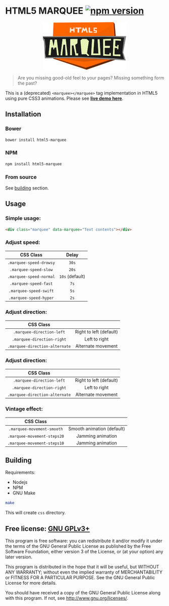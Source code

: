 # HTML5 MARQUEE [![npm version](https://badge.fury.io/js/html5-marquee.svg)](http://badge.fury.io/js/html5-marquee)

<p align="center"><img alt="HTML5 marquee logo" src="logo/logo.png" /></p>

>Are you missing good-old feel to your pages? Missing something form the past?

This is a (deprecated) `<marquee></marquee>` tag implementation in HTML5 using pure CSS3 animations. Please see [**live demo here**](http://muchweb.github.io/html5-marquee/).

## Installation

### Bower
```bash
bower install html5-marquee
```

### NPM
```bash
npm install html5-marquee
```
### From source

See [building](#building) section.

## Usage

### Simple usage:

```html
<div class="marquee" data-marquee="Text contents"></div>
```

### Adjust speed:

|CSS Class|Delay|
|:---:|:---:|
|`.marquee-speed-drowsy`|`30s`|
|`.marquee-speed-slow`|`20s`|
|`.marquee-speed-normal`|`10s` (default)|
|`.marquee-speed-fast`|`7s`|
|`.marquee-speed-swift`|`5s`|
|`.marquee-speed-hyper`|`2s`|

### Adjust direction:

|CSS Class||
|:---:|:---:|
|`.marquee-direction-left`|Right to left (default)|
|`.marquee-direction-right`|Left to right|
|`.marquee-direction-alternate`|Alternate movement|

### Adjust direction:

|CSS Class||
|:---:|:---:|
|`.marquee-direction-left`|Right to left (default)|
|`.marquee-direction-right`|Left to right|
|`.marquee-direction-alternate`|Alternate movement|

### Vintage effect:

|CSS Class||
|:---:|:---:|
|`.marquee-movement-smooth`|Smooth animation (default)|
|`.marquee-movement-steps20`|Jamming animation|
|`.marquee-movement-steps10`|Jamming animation|

## Building

Requirements:

 - Nodejs
 - NPM
 - GNU Make


```bash
make
```

This will create `css` directory.

## Free license: [GNU GPLv3+](./LICENSE)

This program is free software: you can redistribute it and/or modify it under the terms of the GNU General Public License as published by the Free Software Foundation, either version 3 of the License, or (at your option) any later version.

This program is distributed in the hope that it will be useful, but WITHOUT ANY WARRANTY; without even the implied warranty of MERCHANTABILITY or FITNESS FOR A PARTICULAR PURPOSE.  See the GNU General Public License for more details.

You should have received a copy of the GNU General Public License along with this program.  If not, see <http://www.gnu.org/licenses/>.
